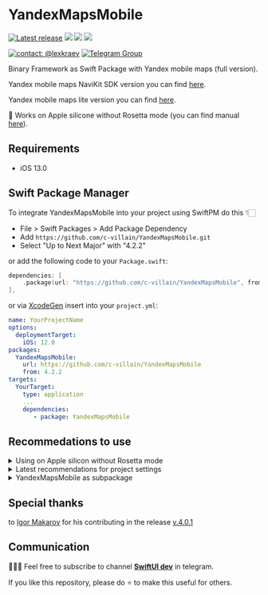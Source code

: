 # YandexMapsMobile

[![Latest release](https://img.shields.io/github/v/release/c-villain/YandexMapsMobile?color=brightgreen&label=version)](https://github.com/c-villain/YandexMapsMobile/releases/latest)
[![](https://img.shields.io/endpoint?url=https%3A%2F%2Fswiftpackageindex.com%2Fapi%2Fpackages%2Fc-villain%2FYandexMapsMobile%2Fbadge%3Ftype%3Dswift-versions)](https://swiftpackageindex.com/c-villain/YandexMapsMobile)
[![](https://img.shields.io/endpoint?url=https%3A%2F%2Fswiftpackageindex.com%2Fapi%2Fpackages%2Fc-villain%2FYandexMapsMobile%2Fbadge%3Ftype%3Dplatforms)](https://swiftpackageindex.com/c-villain/YandexMapsMobile)
[![](https://img.shields.io/badge/SPM-supported-DE5C43.svg?color=brightgreen)](https://swift.org/package-manager/)

[![contact: @lexkraev](https://img.shields.io/badge/contact-%40lexkraev-blue.svg?style=flat)](https://t.me/lexkraev)
[![Telegram Group](https://img.shields.io/endpoint?color=neon&style=flat-square&url=https%3A%2F%2Ftg.sumanjay.workers.dev%2Fswiftui_dev)](https://telegram.dog/swiftui_dev)

Binary Framework as Swift Package with Yandex mobile maps (full version).

Yandex mobile maps NaviKit SDK version you can find [here](https://github.com/c-villain/YandexMapsMobileNaviKit).

Yandex mobile maps lite version you can find [here](https://github.com/c-villain/YandexMapsMobileLite).

🎉 Works on Apple silicone without Rosetta mode (you can find manual [here](https://github.com/c-villain/YandexMapsMobile/releases)).

## Requirements

- iOS 13.0

## Swift Package Manager

To integrate YandexMapsMobile into your project using SwiftPM do this 👇🏻

- File > Swift Packages > Add Package Dependency
- Add `https://github.com/c-villain/YandexMapsMobile.git`
- Select "Up to Next Major" with "4.2.2"

or add the following code to your `Package.swift`:

```swift
dependencies: [
    .package(url: "https://github.com/c-villain/YandexMapsMobile", from: "4.2.2"),
],
```
or via [XcodeGen](https://github.com/yonaskolb/XcodeGen) insert into your `project.yml`:

```yaml
name: YourProjectName
options:
  deploymentTarget:
    iOS: 12.0
packages:
  YandexMapsMobile:
    url: https://github.com/c-villain/YandexMapsMobile
    from: 4.2.2
targets:
  YourTarget:
    type: application
    ...
    dependencies:
       - package: YandexMapsMobile
```

## Recommedations to use

<details>
  <summary>Using on Apple silicon without Rosetta mode</summary>
  
1. You should init `YMKMapView` with `vulkanPreferred: true`
```swift
YMKMapView.init(frame: .zero, vulkanPreferred: isM1Simulator())

....

    #if targetEnvironment(simulator)
    public static func isM1Simulator() -> Bool {
        return TARGET_CPU_ARM64 != 0
    }
    #else
    public static func isM1Simulator() -> Bool { false }
    #endif

```

2. Call `YMKMapKit.sharedInstance()` in `AppDelegate` as in [example](https://github.com/yandex/mapkit-ios-demo/blob/master/MapKitDemo/AppDelegate.swift)

```swift
/**
If you create instance of YMKMapKit not in application:didFinishLaunchingWithOptions: 
you should also explicitly call YMKMapKit.sharedInstance().onStart()
*/
YMKMapKit.sharedInstance()
```

</details>

<details>
  <summary>Latest recommendations for project settings</summary>
  
to build project you should add following *linker flags* in the *Build Settings* tab:

```yaml
frameworks:
    "CoreFoundation",
    "Foundation",
    "CoreLocation",
    "UIKit",
    "OpenGLES",
    "SystemConfiguration",
    "CoreGraphics",
    "QuartzCore",
    "Security",
    "CoreTelephony",
    "CoreMotion",
    "DeviceCheck"
libraries:
    "resolv",
    "c++"
```

as in the screenshot:

<img width="600" alt="Screenshot 2024-02-09 at 23 33 46" src="https://github.com/c-villain/YandexMapsMobile/assets/6235615/5eb59561-9ddb-45d0-84b3-5051fefce4d3">
  
</details>

<details>
  <summary>YandexMapsMobile as subpackage</summary>

If you use `YandexMapsMobile` as subdependency in your own package you should probably add `linkerSettings` to the target for successful building:

```swift
targets: [
    .target(
        name: "Your target",
        dependencies: [
            .product(name: "YandexMapsMobile", package: "YandexMapsMobile")
        ],
        linkerSettings: [ // <===== ‼️LOOK HERE‼️
            .linkedFramework("CoreLocation"),
            .linkedFramework("CoreTelephony"),
            .linkedFramework("SystemConfiguration"),
            .linkedLibrary("c++"),
            .unsafeFlags(["-ObjC"]),
        ]),
]
```

or add in the projects settings -ObjC and framework "DeviceCheck":

<img width="705" alt="Screenshot 2024-08-14 at 12 50 31" src="https://github.com/user-attachments/assets/abd65454-0cf2-444c-b97e-943de410db62">

or via [XcodeGen](https://github.com/yonaskolb/XcodeGen) [insert](https://github.com/yonaskolb/XcodeGen/issues/639) into your `project.yml`:

```yaml
settings:
  OTHER_LDFLAGS: -ObjC -framework "DeviceCheck"
```
For more details look [here](https://github.com/c-villain/YandexMapsMobile/issues/5).

</details>

## Special thanks

to [Igor Makarov](https://github.com/igor-makarov) for his contributing in the release [v.4.0.1](https://github.com/c-villain/YandexMapsMobile/releases/tag/4.0.1)

## Communication

👨🏻‍💻 Feel free to subscribe to channel **[SwiftUI dev](https://t.me/swiftui_dev)** in telegram.

If you like this repository, please do :star: to make this useful for others.
